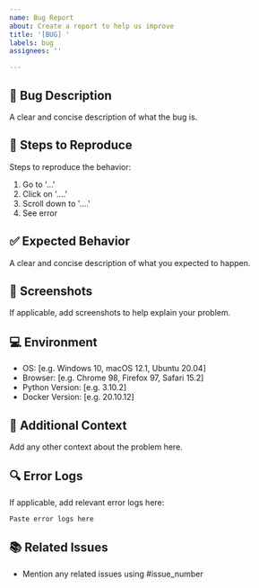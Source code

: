 ```yaml
---
name: Bug Report
about: Create a report to help us improve
title: '[BUG] '
labels: bug
assignees: ''

---
```


## 🐛 Bug Description
A clear and concise description of what the bug is.

## 🔄 Steps to Reproduce
Steps to reproduce the behavior:
1. Go to '...'
2. Click on '....'
3. Scroll down to '....'
4. See error

## ✅ Expected Behavior
A clear and concise description of what you expected to happen.

## 📱 Screenshots
If applicable, add screenshots to help explain your problem.

## 💻 Environment
- OS: [e.g. Windows 10, macOS 12.1, Ubuntu 20.04]
- Browser: [e.g. Chrome 98, Firefox 97, Safari 15.2]
- Python Version: [e.g. 3.10.2]
- Docker Version: [e.g. 20.10.12]

## 📝 Additional Context
Add any other context about the problem here.

## 🔍 Error Logs
If applicable, add relevant error logs here:
```
Paste error logs here
```

## 📚 Related Issues
- Mention any related issues using #issue_number